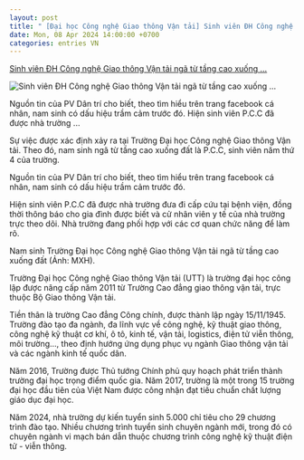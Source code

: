 ```yaml
---
layout: post
title: " [Đại học Công nghệ Giao thông Vận tải] Sinh viên ĐH Công nghệ Giao thông Vận tải ngã từ tầng cao xuống ..."
date: Mon, 08 Apr 2024 14:00:00 +0700
categories: entries VN
---
```

[Sinh viên ĐH Công nghệ Giao thông Vận tải ngã từ tầng cao xuống ...](https://dantri.com.vn/giao-duc/sinh-vien-dh-cong-nghe-giao-thong-van-tai-nga-tu-tang-cao-xuong-dat-20240408094708552.htm)

![Sinh viên ĐH Công nghệ Giao thông Vận tải ngã từ tầng cao xuống ...](https://cdnphoto.dantri.com.vn/8EYfnfyP34idC68rAWfTVODJnQo=/zoom/1200_630/2024/04/08/43442167313883517618167707691868388127482765n-edited-edited-crop-1712544169960.jpeg)

Nguồn tin của PV Dân trí cho biết, theo tìm hiểu trên trang facebook cá nhân, nam sinh có dấu hiệu trầm cảm trước đó. Hiện sinh viên P.C.C đã được nhà trường ...

Sự việc được xác định xảy ra tại Trường Đại học Công nghệ Giao thông Vận tải. Theo đó, nam sinh ngã từ tầng cao xuống đất là P.C.C, sinh viên năm thứ 4 của trường.

Nguồn tin của PV Dân trí cho biết, theo tìm hiểu trên trang facebook cá nhân, nam sinh có dấu hiệu trầm cảm trước đó.

Hiện sinh viên P.C.C đã được nhà trường đưa đi cấp cứu tại bệnh viện, đồng thời thông báo cho gia đình được biết và cử nhân viên y tế của nhà trường trực theo dõi. Nhà trường đang phối hợp với các cơ quan chức năng để làm rõ.

Nam sinh Trường Đại học Công nghệ Giao thông Vận tải ngã từ tầng cao xuống đất (Ảnh: MXH).

Trường Đại học Công nghệ Giao thông Vận tải (UTT) là trường đại học công lập được nâng cấp năm 2011 từ Trường Cao đẳng giao thông vận tải, trực thuộc Bộ Giao thông Vận tải.

Tiền thân là trường Cao đẳng Công chính, được thành lập ngày 15/11/1945. Trường đào tạo đa ngành, đa lĩnh vực về công nghệ, kỹ thuật giao thông, công nghệ kỹ thuật cơ khí, ô tô, kinh tế, vận tải, logistics, điện tử viễn thông, môi trường…, theo định hướng ứng dụng phục vụ ngành Giao thông vận tải và các ngành kinh tế quốc dân.

Năm 2016, Trường được Thủ tướng Chính phủ quy hoạch phát triển thành trường đại học trọng điểm quốc gia. Năm 2017, trường là một trong 15 trường đại học đầu tiên của Việt Nam được công nhận đạt tiêu chuẩn chất lượng giáo dục đại học.

Năm 2024, nhà trường dự kiến tuyển sinh 5.000 chỉ tiêu cho 29 chương trình đào tạo. Nhiều chương trình tuyển sinh chuyên ngành mới, trong đó có chuyên ngành vi mạch bán dẫn thuộc chương trình công nghệ kỹ thuật điện tử - viễn thông.

